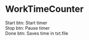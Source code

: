 # WorkTimeCounter
Start btn: Start timer  
Stop btn: Pause timer  
Done btn: Saves time in txt.file  

